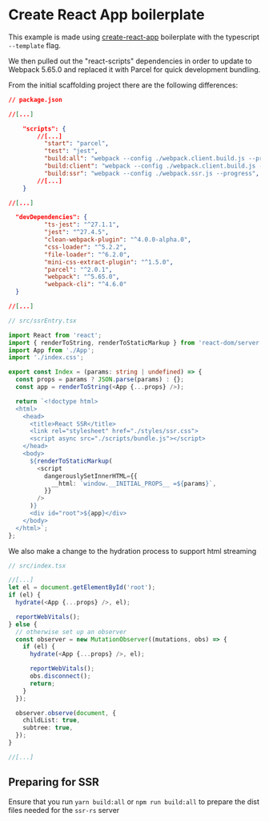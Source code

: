 # Create React App boilerplate

This example is made using <a href="https://create-react-app.dev/" target="_blank">create-react-app</a> boilerplate with the typescript `--template` flag.

We then pulled out the "react-scripts" dependencies in order to update to Webpack 5.65.0 and replaced it with Parcel for quick development bundling.

From the initial scaffolding project there are the following differences:

```json
// package.json

//[...]

    "scripts": {
        //[...]
          "start": "parcel",
          "test": "jest",
          "build:all": "webpack --config ./webpack.client.build.js --progress && webpack --config ./webpack.ssr.js --progress",
          "build:client": "webpack --config ./webpack.client.build.js --progress",
          "build:ssr": "webpack --config ./webpack.ssr.js --progress",
        //[...]
    }

//[...]

  "devDependencies": {
          "ts-jest": "^27.1.1",
          "jest": "^27.4.5",
          "clean-webpack-plugin": "^4.0.0-alpha.0",
          "css-loader": "^5.2.2",
          "file-loader": "^6.2.0",
          "mini-css-extract-plugin": "^1.5.0",
          "parcel": "^2.0.1",
          "webpack": "^5.65.0",
          "webpack-cli": "^4.6.0"
  }

//[...]
```

```typescript
// src/ssrEntry.tsx

import React from 'react';
import { renderToString, renderToStaticMarkup } from 'react-dom/server';
import App from './App';
import './index.css';

export const Index = (params: string | undefined) => {
  const props = params ? JSON.parse(params) : {};
  const app = renderToString(<App {...props} />);

  return `<!doctype html>
  <html>
    <head>
      <title>React SSR</title>
      <link rel="stylesheet" href="./styles/ssr.css">
      <script async src="./scripts/bundle.js"></script>
    </head>
    <body>
      ${renderToStaticMarkup(
        <script
          dangerouslySetInnerHTML={{
            __html: `window.__INITIAL_PROPS__ =${params}`,
          }}
        />
      )}
      <div id="root">${app}</div>
    </body>
  </html>`;
};
```

We also make a change to the hydration process to support html streaming

```typescript
// src/index.tsx

//[...]
let el = document.getElementById('root');
if (el) {
  hydrate(<App {...props} />, el);

  reportWebVitals();
} else {
  // otherwise set up an observer
  const observer = new MutationObserver((mutations, obs) => {
    if (el) {
      hydrate(<App {...props} />, el);

      reportWebVitals();
      obs.disconnect();
      return;
    }
  });

  observer.observe(document, {
    childList: true,
    subtree: true,
  });
}

//[...]
```

## Preparing for SSR

Ensure that you run `yarn build:all` or `npm run build:all` to prepare the dist files needed for the `ssr-rs` server
